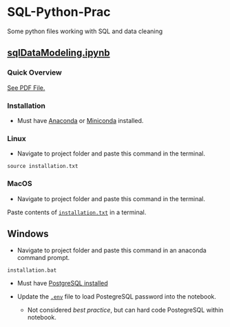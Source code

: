 # SQL-Python-Prac
Some python files working with SQL and data cleaning

## [sqlDataModeling.ipynb](sqlDataModeling.ipynb)
### Quick Overview
[See PDF File.](sqlDataModeling.pdf)
### Installation
- Must have [Anaconda](https://www.anaconda.com/products/individual) or [Miniconda](https://docs.conda.io/en/latest/miniconda.html) installed.

### Linux
- Navigate to project folder and paste this command in the terminal.
```
source installation.txt
```
### MacOS
- Navigate to project folder and paste this command in the terminal.

Paste contents of [`installation.txt`](installation.txt) in a terminal.

## Windows
- Navigate to project folder and paste this command in an anaconda command prompt.
```
installation.bat
```
- Must have [PostgreSQL installed](https://www.enterprisedb.com/downloads/postgres-postgresql-downloads) 

- Update the [`.env`](.env) file to load PostegreSQL password into the notebook. 
    - Not considered *best practice*, but can hard code PostegreSQL within notebook.